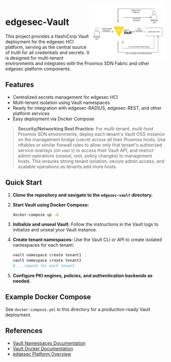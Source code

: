 <img src="../blob/images/vault_oss.webp" alt="HashiCorp Vault OSS" width="240" align="right"/>

# edgesec-Vault

This project provides a HashiCorp Vault deployment for the edgesec HCI platform, serving as the central source of truth for all credentials and secrets. It is designed for multi-tenant environments and integrates with the Proxmox SDN Fabric and other edgesec platform components.

## Features
- Centralized secrets management for edgesec HCI
- Multi-tenant isolation using Vault namespaces
- Ready for integration with edgesec-RADIUS, edgesec-REST, and other platform services
- Easy deployment via Docker Compose


> **Security/Networking Best Practice:**
> For multi-tenant, multi-host Proxmox SDN environments, deploy each tenant's Vault OSS instance on the management bridge (`vmbr0`) across all their Proxmox hosts. Use nftables or similar firewall rules to allow only that tenant's authorized service overlays (on `vmbr1`) to access their Vault API, and restrict admin operations (unseal, root, policy changes) to management hosts. This ensures strong tenant isolation, secure admin access, and scalable operations as tenants add more hosts.

## Quick Start

1. **Clone the repository and navigate to the `edgesec-vault` directory.**

2. **Start Vault using Docker Compose:**
   ```bash
   docker-compose up -d
   ```

3. **Initialize and unseal Vault:**
   Follow the instructions in the Vault logs to initialize and unseal your Vault instance.

4. **Create tenant namespaces:**
   Use the Vault CLI or API to create isolated namespaces for each tenant:
   ```bash
   vault namespace create tenant1
   vault namespace create tenant2
   # ...repeat for each tenant
   ```

5. **Configure PKI engines, policies, and authentication backends as needed.**

## Example Docker Compose
See `docker-compose.yml` in this directory for a production-ready Vault deployment.

## References
- [Vault Namespaces Documentation](https://developer.hashicorp.com/vault/docs/enterprise/namespaces)
- [Vault Docker Documentation](https://hub.docker.com/_/vault)
- [edgesec Platform Overview](../README.md)
